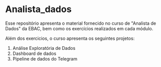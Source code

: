 # Analista_dados
Esse repositório apresenta o material fornecido no curso de "Analista de Dados" da EBAC, bem como os exercícios realizados em cada módulo.

Além dos exercicios, o curso apresenta os seguintes projetos:

1. Análise Exploratória de Dados
2. Dashboard de dados
3. Pipeline de dados do Telegram

